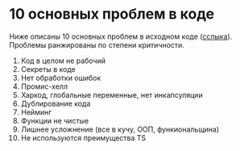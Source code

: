 # 10 основных проблем в коде

Ниже описаны 10 основных проблем в исходном коде ([сслыка](https://github.com/StarWayMan/tech_interview_task/blob/main/dogs_test.ts)). Проблемы ранжированы по степени критичности.

1. Код в целом не рабочий
2. Секреты в коде
3. Нет обработки ошибок
4. Промис-хелл
5. Харкод, глобальные переменные, нет инкапсуляции
6. Дублирование кода
7. Нейминг
8. Функции не чистые
9. Лишнее усложнение (все в кучу, ООП, функиональщина)
10. Не используются преимущества TS
